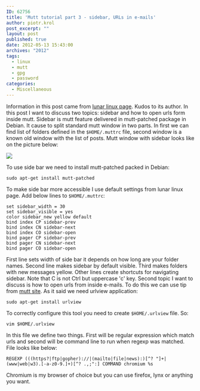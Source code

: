 ```yaml
---
ID: 62756
title: 'Mutt tutorial part 3 - sidebar, URLs in e-mails'
author: piotr.krol
post_excerpt: ""
layout: post
published: true
date: 2012-05-13 15:43:00
archives: "2012"
tags:
  - linux
  - mutt
  - gpg
  - password
categories:
  - Miscellaneous
---
```

Information in this post came from [lunar linux page][1]. Kudos to its author.
In this post I want to discuss two topics: sidebar and how to open urls form
inside mutt. Sidebar is mutt feature delivered in mutt-patched package in
Debian. It cause to split standard mutt window in two parts. In first we can
find list of folders defined in the `$HOME/.muttrc` file, second window is a
known old window with the list of posts. Mutt window with sidebar looks like on
the picture below:

![][2]

To use side bar we need to install mutt-patched packed in Debian:

<pre><code class="bash">sudo apt-get install mutt-patched
</code></pre>

To make side bar more accessible I use default settings from lunar linux page.
Add below lines to `$HOME/.muttrc`:

<pre><code class="bash">set sidebar_width = 30
set sidebar_visible = yes
color sidebar_new yellow default
bind index CP sidebar-prev
bind index CN sidebar-next
bind index CO sidebar-open
bind pager CP sidebar-prev
bind pager CN sidebar-next
bind pager CO sidebar-open
</code></pre>

First line sets width of side bar it depends on how long are your folder names.
Second line makes sidebar by default visible. Third makes folders with new
messages yellow. Other lines create shortcuts for navigating sidebar. Note that
C is not Ctrl but uppercase 'c' key. Second topic I want to discuss is how to
open urls from inside e-mails. To do this we can use tip from [mutt site][3]. As
it said we need urlview application:

<pre><code class="bash">sudo apt-get install urlview
</code></pre>

To correctly configure this tool you need to create `$HOME/.urlview` file. So:

<pre><code class="bash">vim $HOME/.urlview
</code></pre>

In this file we define two things. First will be regular expression which match
urls and second will be command line to run when regexp was matched. File looks
like below:

<pre><code class="bash">REGEXP (((https?|ftp|gopher)://|(mailto|file|news):)[^? "]+|(www|web|w3).[-a-z0-9.]+)[^? .,;":] COMMAND chromium %s
</code></pre>

Chromium is my browser of choice but you can use firefox, lynx or anything you
want.

 [1]: http://www.lunar-linux.org/mutt-sidebar/
 [2]: /img/mutt-screenshot.png
 [3]: http://www.mutt.org/doc/manual/#urlview